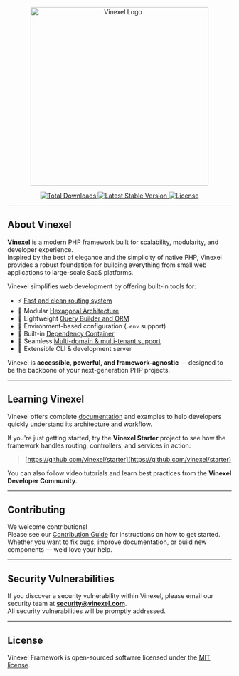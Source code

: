 <p align="center">
  <a href="https://vinexel.com" target="_blank">
    <img src="https://raw.githubusercontent.com/vinexel/art/main/logo/vinexel-logo-full.svg" width="400" alt="Vinexel Logo">
  </a>
</p>

<p align="center">
  <a href="https://packagist.org/packages/vinexel/vision-serve">
    <img src="https://img.shields.io/packagist/dt/vinexel/vision-serve" alt="Total Downloads">
  </a>
  <a href="https://packagist.org/packages/vinexel/vision-serve">
    <img src="https://img.shields.io/packagist/v/vinexel/vision-serve" alt="Latest Stable Version">
  </a>
  <a href="https://packagist.org/packages/vinexel/vision-serve">
    <img src="https://img.shields.io/packagist/l/vinexel/vision-serve" alt="License">
  </a>
</p>

---

## About Vinexel

**Vinexel** is a modern PHP framework built for scalability, modularity, and developer experience.  
Inspired by the best of elegance and the simplicity of native PHP, Vinexel provides a robust foundation for building everything from small web applications to large-scale SaaS platforms.

Vinexel simplifies web development by offering built-in tools for:

- ⚡ [Fast and clean routing system](https://vinexel.com/docs/routing)
- 🧱 Modular [Hexagonal Architecture](https://vinexel.com/docs/architecture)
- 💾 Lightweight [Query Builder and ORM](https://vinexel.com/docs/database)
- 🧩 Environment-based configuration (`.env` support)
- 🧠 Built-in [Dependency Container](https://vinexel.com/docs/container)
- 🧮 Seamless [Multi-domain & multi-tenant support](https://vinexel.com/docs/multitenant)
- 🚀 Extensible CLI & development server

Vinexel is **accessible, powerful, and framework-agnostic** — designed to be the backbone of your next-generation PHP projects.

---

## Learning Vinexel

Vinexel offers complete [documentation](https://vinexel.com/docs) and examples to help developers quickly understand its architecture and workflow.

If you're just getting started, try the **Vinexel Starter** project to see how the framework handles routing, controllers, and services in action:
> [https://github.com/vinexel/starter](https://github.com/vinexel/starter)

You can also follow video tutorials and learn best practices from the **Vinexel Developer Community**.

---

## Contributing

We welcome contributions!  
Please see our [Contribution Guide](https://github.com/vinexel/vinexel/blob/3.x/CONTRIBUTING.md) for instructions on how to get started.  
Whether you want to fix bugs, improve documentation, or build new components — we’d love your help.

---

## Security Vulnerabilities

If you discover a security vulnerability within Vinexel, please email our security team at **security@vinexel.com**.  
All security vulnerabilities will be promptly addressed.

---

## License

Vinexel Framework is open-sourced software licensed under the [MIT license](https://opensource.org/licenses/MIT).
